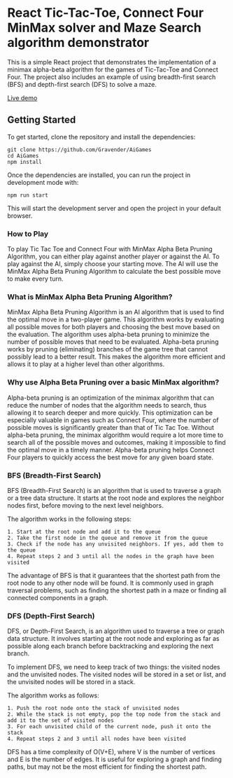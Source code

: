 # React Tic-Tac-Toe, Connect Four MinMax solver and Maze Search algorithm demonstrator

This is a simple React project that demonstrates the implementation of a minimax alpha-beta algorithm for the games of Tic-Tac-Toe and Connect Four. The project also includes an example of using breadth-first search (BFS) and depth-first search (DFS) to solve a maze.

[Live demo](https://gravender.github.io/AiGames/)

## Getting Started

To get started, clone the repository and install the dependencies:
```
git clone https://github.com/Gravender/AiGames
cd AiGames
npm install
```
Once the dependencies are installed, you can run the project in development mode with:
```
npm run start
```
This will start the development server and open the project in your default browser.
### How to Play

To play Tic Tac Toe and Connect Four with MinMax Alpha Beta Pruning Algorithm, you can either play against another player or against the AI. To play against the AI, simply choose your starting move. The AI will use the MinMax Alpha Beta Pruning Algorithm to calculate the best possible move to make every turn.

### What is MinMax Alpha Beta Pruning Algorithm?

MinMax Alpha Beta Pruning Algorithm is an AI algorithm that is used to find the optimal move in a two-player game. This algorithm works by evaluating all possible moves for both players and choosing the best move based on the evaluation. The algorithm uses alpha-beta pruning to minimize the number of possible moves that need to be evaluated. Alpha-beta pruning works by pruning (eliminating) branches of the game tree that cannot possibly lead to a better result. This makes the algorithm more efficient and allows it to play at a higher level than other algorithms.

### Why use Alpha Beta Pruning over a basic MinMax algorithm?

Alpha-beta pruning is an optimization of the minimax algorithm that can reduce the number of nodes that the algorithm needs to search, thus allowing it to search deeper and more quickly. This optimization can be especially valuable in games such as Connect Four, where the number of possible moves is significantly greater than that of Tic Tac Toe. Without alpha-beta pruning, the minimax algorithm would require a lot more time to search all of the possible moves and outcomes, making it impossible to find the optimal move in a timely manner. Alpha-beta pruning helps Connect Four players to quickly access the best move for any given board state.

### BFS (Breadth-First Search) 

BFS (Breadth-First Search) is an algorithm that is used to traverse a graph or a tree data structure. It starts at the root node and explores the neighbor nodes first, before moving to the next level neighbors.

The algorithm works in the following steps:

    1. Start at the root node and add it to the queue
    2. Take the first node in the queue and remove it from the queue
    3. Check if the node has any unvisited neighbors. If yes, add them to the queue
    4. Repeat steps 2 and 3 until all the nodes in the graph have been visited

The advantage of BFS is that it guarantees that the shortest path from the root node to any other node will be found. It is commonly used in graph traversal problems, such as finding the shortest path in a maze or finding all connected components in a graph.

### DFS (Depth-First Search) 

DFS, or Depth-First Search, is an algorithm used to traverse a tree or graph data structure. It involves starting at the root node and exploring as far as possible along each branch before backtracking and exploring the next branch.

To implement DFS, we need to keep track of two things: the visited nodes and the unvisited nodes. The visited nodes will be stored in a set or list, and the unvisited nodes will be stored in a stack.

The algorithm works as follows:

    1. Push the root node onto the stack of unvisited nodes
    2. While the stack is not empty, pop the top node from the stack and add it to the set of visited nodes
    3. For each unvisited child of the current node, push it onto the stack
    4. Repeat steps 2 and 3 until all nodes have been visited

DFS has a time complexity of O(V+E), where V is the number of vertices and E is the number of edges. It is useful for exploring a graph and finding paths, but may not be the most efficient for finding the shortest path.
